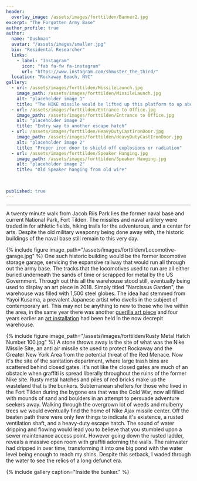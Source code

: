 ```yaml
---
header:
  overlay_image: /assets/images/forttilden/Banner2.jpg
excerpt: "The Forgotten Army Base"
author_profile: true
author:
  name: "Dushman"
  avatar: "/assets/images/smaller.jpg"
  bio: "Residental Researcher"
  links:
    - label: "Instagram"
      icon: "fab fa-fw fa-instagram"
      url: "https://www.instagram.com/shmuster_the_third/"
  location: "Rockaway Beach, NYC"
gallery:
  - url: /assets/images/forttilden/MissileLaunch.jpg
    image_path: /assets/images/forttilden/MissileLaunch.jpg
    alt: "placeholder image 1"
    title: "The NIKE missile would be lifted up this platform to up above for launch" 
  - url: /assets/images/forttilden/Entrance to Office.jpg
    image_path: /assets/images/forttilden/Entrance to Office.jpg
    alt: "placeholder image 2"
    title: "Entry way to another escape hatch" 
  - url: /assets/images/forttilden/HeavyDutyCastIronDoor.jpg
    image_path: /assets/images/forttilden/HeavyDutyCastIronDoor.jpg
    alt: "placeholder image 2"
    title: "Proper iron door to shield off explosions or radiation" 
  - url: /assets/images/forttilden/Speaker Hanging.jpg
    image_path: /assets/images/forttilden/Speaker Hanging.jpg
    alt: "placeholder image 2"
    title: "Old Speaker hanging from old wire" 
  
    

published: true
---
```




















---
  A twenty minute walk from Jacob Riis Park lies the former naval base and current National Park, Fort Tilden. The missiles and naval artillery were traded in for athletic fields, hiking trails for the adventurous, and a center for arts. Despite the old military weaponry being done away with, the historic buildings of the naval base still remain to this very day.
  
{% include figure image_path="/assets/images/forttilden/Locomotive-garage.jpg" %}
One such historic building would be the former locomotive storage garage, servicing the expansive railway that would run all through out the army base. The tracks that the locomotives used to run are all either buried underneath the sands of time or scrapped for metal by the US Government. Through out this all the warehouse stood still, eventually being used to display an art piece in 2018. Simply titled "Narcissus Garden", the warehouse was filled with 1,500 steel globes. The idea had stemmed from Yayoi Kusama, a prevalent Japanese artist who dwells in the subject of contemporary art. This may not be anything to new to those who live within the area, in the same year there was another [guerilla art piece](https://untappedcities.com/2018/10/11/1500-gold-balls-turn-up-in-guerrilla-art-installation-at-abandoned-fort-tilden-in-queens/) and four years earlier an [art installation](https://ny.curbed.com/2014/7/31/10066414/fort-tilden-beach-reopens-to-a-changing-neighborhood) had been held in the now decrepit warehouse.


{% include figure image_path="/assets/images/forttilden/Rusty Metal Hatch Number 100.jpg" %}
A stone throws away is the site of what was the Nike Missile Site, an anti air missile site used to protect Rockaway and the Greater New York Area from the potential threat of the Red Menace. Now it's the site of the sanitation department, where large trash bins are scattered behind closed gates. It's not like the closed gates are much of an obstacle when graffiti is spread liberally throughout the ruins of the former Nike site. Rusty metal hatches and piles of red bricks make up the wasteland that is the bunkers. Subterranean shelters for those who lived in the Fort Tilden during the bygone era that was the Cold War, now all filled with mounds of sand and boulders in an attempt to persuade adventure seekers away. Walking through the overgrown lot of weeds and mulberry trees we would eventually find the home of Nike Ajax missile center. Off the beaten path there were only few things to indicate it's existence, a rusted ventilation shaft, and a heavy-duty escape hatch. The sound of water dripping and flowing would lead you to believe that you stumbled upon a sewer maintenance access point. However going down the rusted ladder, reveals a massive open room with graffiti adorning the walls. The rainwater had dripped in over time, transforming it into one big pond with the water level being enough to reach my shins. Despite this setback, I waded through the water to see the relics of a long defunct era. 

{% include gallery caption="Inside the bunker." %}




